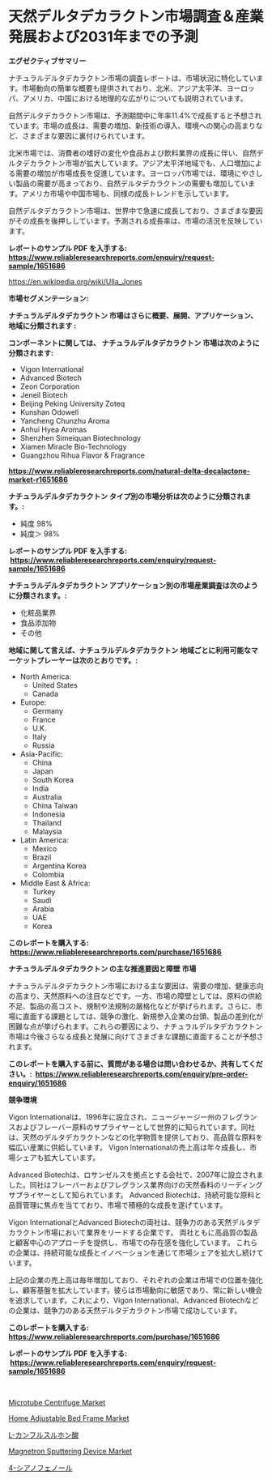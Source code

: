 <p><h1>天然デルタデカラクトン市場調査＆産業発展および2031年までの予測</h1></p><p><strong>エグゼクティブサマリー</strong></p>
<p><p>ナチュラルデルタデカラクトン市場の調査レポートは、市場状況に特化しています。市場動向の簡単な概要も提供されており、北米、アジア太平洋、ヨーロッパ、アメリカ、中国における地理的な広がりについても説明されています。</p><p>自然デルタデカラクトン市場は、予測期間中に年率11.4%で成長すると予想されています。市場の成長は、需要の増加、新技術の導入、環境への関心の高まりなど、さまざまな要因に裏付けられています。</p><p>北米市場では、消費者の嗜好の変化や食品および飲料業界の成長に伴い、自然デルタデカラクトン市場が拡大しています。アジア太平洋地域でも、人口増加による需要の増加が市場成長を促進しています。ヨーロッパ市場では、環境にやさしい製品の需要が高まっており、自然デルタデカラクトンの需要も増加しています。アメリカ市場や中国市場も、同様の成長トレンドを示しています。</p><p>自然デルタデカラクトン市場は、世界中で急速に成長しており、さまざまな要因がその成長を後押ししています。予測される成長率は、市場の活況を反映しています。</p></p>
<p><strong>レポートのサンプル PDF を入手する: <a href="https://www.reliableresearchreports.com/enquiry/request-sample/1651686">https://www.reliableresearchreports.com/enquiry/request-sample/1651686</a></strong></p>
<p><a href="https://en.wikipedia.org/wiki/Ulla_Jones">https://en.wikipedia.org/wiki/Ulla_Jones</a></p>
<p><strong>市場セグメンテーション:</strong></p>
<p><strong> ナチュラルデルタデカラクトン 市場はさらに概要、展開、アプリケーション、地域に分類されます :</strong></p>
<p><strong>コンポーネントに関しては、 ナチュラルデルタデカラクトン 市場は次のように分類されます: &nbsp;</strong></p>
<p><ul><li>Vigon International</li><li>Advanced Biotech</li><li>Zeon Corporation</li><li>Jeneil Biotech</li><li>Beijing Peking University Zoteq</li><li>Kunshan Odowell</li><li>Yancheng Chunzhu Aroma</li><li>Anhui Hyea Aromas</li><li>Shenzhen Simeiquan Biotechnology</li><li>Xiamen Miracle Bio-Technology</li><li>Guangzhou Rihua Flavor & Fragrance</li></ul></p>
<p><strong><a href="https://www.reliableresearchreports.com/natural-delta-decalactone-market-r1651686">https://www.reliableresearchreports.com/natural-delta-decalactone-market-r1651686</a></strong></p>
<p><strong> ナチュラルデルタデカラクトン タイプ別の市場分析は次のように分類されます。:</strong></p>
<p><ul><li>純度 98%</li><li>純度＞ 98%</li></ul></p>
<p><strong>レポートのサンプル PDF を入手する: &nbsp;<a href="https://www.reliableresearchreports.com/enquiry/request-sample/1651686">https://www.reliableresearchreports.com/enquiry/request-sample/1651686</a></strong></p>
<p><strong> ナチュラルデルタデカラクトン アプリケーション別の市場産業調査は次のように分類されます。:</strong></p>
<p><ul><li>化粧品業界</li><li>食品添加物</li><li>その他</li></ul></p>
<p><strong>地域に関して言えば、ナチュラルデルタデカラクトン 地域ごとに利用可能なマーケットプレーヤーは次のとおりです。:</strong></p>
<p><ul>
    <li>
        North America:
        <ul>
            <li>United States</li>
            <li>Canada</li>
        </ul>
    </li>
    <li>
        Europe:
        <ul>
            <li>Germany</li>
            <li>France</li>
            <li>U.K.</li>
            <li>Italy</li>
            <li>Russia</li>
        </ul>
    </li>
    <li>
        Asia-Pacific:
        <ul>
            <li>China</li>
            <li>Japan</li>
            <li>South Korea</li>
            <li>India</li>
            <li>Australia</li>
            <li>China Taiwan</li>
            <li>Indonesia</li>
            <li>Thailand</li>
            <li>Malaysia</li>
        </ul>
    </li>
    <li>
        Latin America:
        <ul>
            <li>Mexico</li>
            <li>Brazil</li>
            <li>Argentina Korea</li>
            <li>Colombia</li>
        </ul>
    </li>
    <li>
        Middle East & Africa:
        <ul>
            <li>Turkey</li>
            <li>Saudi</li>
            <li>Arabia</li>
            <li>UAE</li>
            <li>Korea</li>
        </ul>
    </li>
    </ul></p>
<p><strong>このレポートを購入する: &nbsp;<a href="https://www.reliableresearchreports.com/purchase/1651686">https://www.reliableresearchreports.com/purchase/1651686</a></strong></p>
<p><strong>ナチュラルデルタデカラクトン の主な推進要因と障壁 市場</strong></p>
<p><p>ナチュラルデルタデカラクトン市場における主な要因は、需要の増加、健康志向の高まり、天然原料への注目などです。一方、市場の障壁としては、原料の供給不足、製品の高コスト、規制や法規制の厳格化などが挙げられます。さらに、市場に直面する課題としては、競争の激化、新規参入企業の台頭、製品の差別化が困難な点が挙げられます。これらの要因により、ナチュラルデルタデカラクトン市場は今後さらなる成長と発展に向けてさまざまな課題に直面することが予想されます。</p></p>
<p><strong>このレポートを購入する前に、質問がある場合は問い合わせるか、共有してください。:&nbsp; <a href="https://www.reliableresearchreports.com/enquiry/pre-order-enquiry/1651686">https://www.reliableresearchreports.com/enquiry/pre-order-enquiry/1651686</a></strong></p>
<p><strong>競争環境</strong></p>
<p><p>Vigon Internationalは、1996年に設立され、ニュージャージー州のフレグランスおよびフレーバー原料のサプライヤーとして世界的に知られています。同社は、天然のデルタデカラクトンなどの化学物質を提供しており、高品質な原料を幅広い産業に供給しています。 Vigon Internationalの売上高は年々成長し、市場シェアも拡大しています。</p><p>Advanced Biotechは、ロサンゼルスを拠点とする会社で、2007年に設立されました。同社はフレーバーおよびフレグランス業界向けの天然香料のリーディングサプライヤーとして知られています。 Advanced Biotechは、持続可能な原料と品質管理に焦点を当てており、市場で積極的な成長を遂げています。</p><p>Vigon InternationalとAdvanced Biotechの両社は、競争力のある天然デルタデカラクトン市場において業界をリードする企業です。 両社ともに高品質の製品と顧客中心のアプローチを提供し、市場での存在感を強化しています。 これらの企業は、持続可能な成長とイノベーションを通じて市場シェアを拡大し続けています。</p><p>上記の企業の売上高は毎年増加しており、それぞれの企業は市場での位置を強化し、顧客基盤を拡大しています。彼らは市場動向に敏感であり、常に新しい機会を追求しています。これにより、Vigon International、Advanced Biotechなどの企業は、競争力のある天然デルタデカラクトン市場で成功しています。</p></p>
<p><strong>このレポートを購入する: &nbsp; <a href="https://www.reliableresearchreports.com/purchase/1651686">https://www.reliableresearchreports.com/purchase/1651686</a></strong></p>
<p><strong>レポートのサンプル PDF を入手する: &nbsp;<a href="https://www.reliableresearchreports.com/enquiry/request-sample/1651686">https://www.reliableresearchreports.com/enquiry/request-sample/1651686</a></strong><strong></strong></p>
<p>&nbsp;</p>
<p><p><a href="https://issuu.com/reportprime-2/docs/microtube-centrifuge-market-size-2030.pptx">Microtube Centrifuge Market</a></p><p><a href="https://github.com/okotobwrhuteie/Market-Research-Report-List-3/blob/main/home-adjustable-bed-frame-market.md">Home Adjustable Bed Frame Market</a></p><p><a href="https://github.com/KenyonJohns/Market-Research-Report-List-1/blob/main/7776928141769.md">L-カンフルスルホン酸</a></p><p><a href="https://issuu.com/reportprime-2/docs/magnetron-sputtering-device-market-size-2030.pptx">Magnetron Sputtering Device Market</a></p><p><a href="https://github.com/pepo3k/Market-Research-Report-List-2/blob/main/2196994141770.md">4-シアノフェノール</a></p></p>